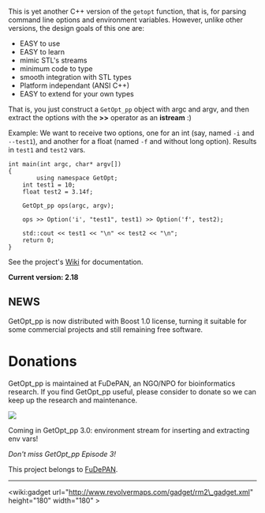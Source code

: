 This is yet another C++ version of the `getopt` function, that is, for parsing command line options and environment variables.
However, unlike other versions, the design goals of this one are:

  * EASY to use
  * EASY to learn
  * mimic STL's streams
  * minimum code to type
  * smooth integration with STL types
  * Platform independant (ANSI C++)
  * EASY to extend for your own types

That is, you just construct a `GetOpt_pp` object with argc and argv, and then extract the options with the **>>** operator as an **istream** :)

Example:
We want to receive two options, one for an int (say, named `-i` and `--test1`), and another for a float (named `-f` and without long option). Results in `test1` and `test2` vars.

```
int main(int argc, char* argv[])
{
        using namespace GetOpt;
	int test1 = 10;
	float test2 = 3.14f;
		
	GetOpt_pp ops(argc, argv);
	
	ops >> Option('i', "test1", test1) >> Option('f', test2); 
	
	std::cout << test1 << "\n" << test2 << "\n";
	return 0;
}
```

See the project's [Wiki](Documentation.md) for documentation.

**Current version: 2.18**


## NEWS ##
GetOpt\_pp is now distributed with Boost 1.0 license, turning it suitable for some commercial projects and still remaining free software.


# Donations #
GetOpt\_pp is maintained at FuDePAN, an NGO/NPO for bioinformatics research. If you find GetOpt\_pp useful, please consider to donate so we can keep up the research and maintenance.

[![](https://www.paypal.com/en_US/i/btn/btn_donateCC_LG.gif)](https://www.paypal.com/cgi-bin/webscr?cmd=_donations&business=BKPL5FYMLGXFQ&lc=AR&item_name=FuDePAN&item_number=getoptpp&currency_code=USD&bn=PP%2dDonationsBF%3abtn_donateCC_LG%2egif%3aNonHosted)

Coming in GetOpt\_pp 3.0: environment stream for inserting and extracting env vars!

_Don't miss GetOpt\_pp Episode 3!_

This project belongs to [FuDePAN](http://www.fudepan.org.ar).


---

&lt;wiki:gadget url="http://www.revolvermaps.com/gadget/rm2\_gadget.xml" height="180" width="180" &gt;